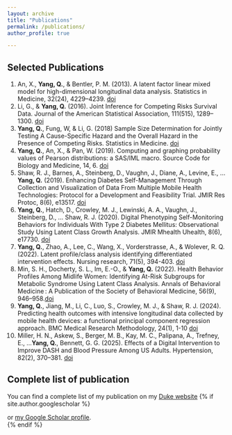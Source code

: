 ```yaml
---
layout: archive
title: "Publications"
permalink: /publications/
author_profile: true

---
```

Selected Publications
-----

1.	An, X., **Yang, Q.**, & Bentler, P. M. (2013). A latent factor linear mixed model for high-dimensional longitudinal data analysis. Statistics in Medicine, 32(24), 4229–4239. [doi](https://doi.org/10.1002/sim.5825) 
2.	Li, G., & **Yang, Q.** (2016). Joint Inference for Competing Risks Survival Data. Journal of the American Statistical Association, 111(515), 1289–1300. [doi](https://doi.org/10.1080/01621459.2015.1093942)
3.	**Yang, Q.**, Fung, W, & Li, G. (2018) Sample Size Determination for Jointly Testing A Cause-Specific Hazard and the Overall Hazard in the Presence of Competing Risks. Statistics in Medicine. [doi](https://pmc.ncbi.nlm.nih.gov/articles/PMC6148356/)
4.	**Yang, Q.**, An, X., & Pan, W. (2019). Computing and graphing probability values of Pearson distributions: a SAS/IML macro. Source Code for Biology and Medicine, 14, 6. [doi](https://doi.org/10.1186/s13029-019-0076-2) 
5.  Shaw, R. J., Barnes, A., Steinberg, D., Vaughn, J., Diane, A., Levine, E., … **Yang, Q.** (2019). Enhancing Diabetes Self-Management Through Collection and Visualization of Data From Multiple Mobile Health Technologies: Protocol for a Development and Feasibility Trial. JMIR Res Protoc, 8(6), e13517. [doi](https://doi.org/10.2196/13517) 
6.	**Yang, Q.**, Hatch, D., Crowley, M. J., Lewinski, A. A., Vaughn, J., Steinberg, D., … Shaw, R. J. (2020). Digital Phenotyping Self-Monitoring Behaviors for Individuals With Type 2 Diabetes Mellitus: Observational Study Using Latent Class Growth Analysis. JMIR Mhealth Uhealth, 8(6), e17730. [doi](https://doi.org/10.2196/17730)  
7.	**Yang, Q.**, Zhao, A., Lee, C., Wang, X., Vorderstrasse, A., & Wolever, R. Q. (2022). Latent profile/class analysis identifying differentiated intervention effects. Nursing research, 71(5), 394-403. [doi](https://doi.org/10.1097/NNR.0000000000000597) 
8.  Min, S. H., Docherty, S. L., Im, E.-O., & **Yang, Q.** (2022). Health Behavior Profiles Among Midlife Women: Identifying At-Risk Subgroups for Metabolic Syndrome Using Latent Class Analysis. Annals of Behavioral Medicine : A Publication of the Society of Behavioral Medicine, 56(9), 946–958.[doi](https://doi.org/10.1093/abm/kaac003)
9.	**Yang, Q.**, Jiang, M., Li, C., Luo, S., Crowley, M. J., & Shaw, R. J. (2024). Predicting health outcomes with intensive longitudinal data collected by mobile health devices: a functional principal component regression approach. BMC Medical Research Methodology, 24(1), 1-10 [doi](https://bmcmedresmethodol.biomedcentral.com/articles/10.1186/s12874-024-02193-7)
10. Miller, H. N., Askew, S., Berger, M. B., Kay, M. C., Palipana, A., Trefney, E., …**Yang, Q.**, Bennett, G. G. (2025). Effects of a Digital Intervention to Improve DASH and Blood Pressure Among US Adults. Hypertension, 82(2), 370–381. [doi](https://doi.org/10.1161/HYPERTENSIONAHA.124.23887)


Complete list of publication
-----
You can find a complete list of my publication on my [Duke website](https://sites.duke.edu/qingyang/publication/) 
{% if site.author.googlescholar %}
  <div class="wordwrap">or <a href="{{site.author.googlescholar}}">my Google Scholar profile</a>.</div>
{% endif %}


